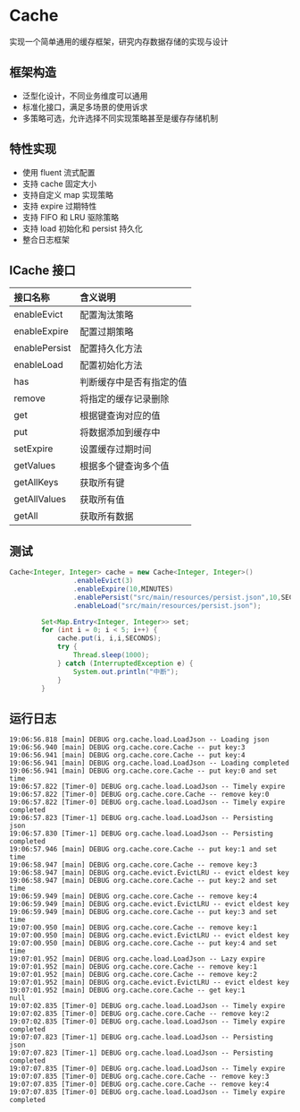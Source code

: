 # Cache
实现一个简单通用的缓存框架，研究内存数据存储的实现与设计
## 框架构造
- 泛型化设计，不同业务维度可以通用
- 标准化接口，满足多场景的使用诉求
- 多策略可选，允许选择不同实现策略甚至是缓存存储机制
## 特性实现
- 使用 fluent 流式配置
- 支持 cache 固定大小
- 支持自定义 map 实现策略
- 支持 expire 过期特性
- 支持 FIFO 和 LRU 驱除策略
- 支持 load 初始化和 persist 持久化
- 整合日志框架
## ICache 接口
| 接口名称 | 含义说明 |
|:---|:---|
| enableEvict | 配置淘汰策略 |
| enableExpire | 配置过期策略 |
| enablePersist | 配置持久化方法 |
| enableLoad | 配置初始化方法 |
| has | 判断缓存中是否有指定的值 |
| remove | 将指定的缓存记录删除 |
| get | 根据键查询对应的值 |
| put | 将数据添加到缓存中 |
| setExpire | 设置缓存过期时间 |
| getValues | 根据多个键查询多个值 |
| getAllKeys | 获取所有键 |
| getAllValues | 获取所有值 |
| getAll | 获取所有数据 |
## 测试
```java
Cache<Integer, Integer> cache = new Cache<Integer, Integer>()
                .enableEvict(3)
                .enableExpire(10,MINUTES)
                .enablePersist("src/main/resources/persist.json",10,SECONDS)
                .enableLoad("src/main/resources/persist.json");

        Set<Map.Entry<Integer, Integer>> set;
        for (int i = 0; i < 5; i++) {
            cache.put(i, i,i,SECONDS);
            try {
                Thread.sleep(1000);
            } catch (InterruptedException e) {
                System.out.println("中断");
            }
        }
```
## 运行日志
```
19:06:56.818 [main] DEBUG org.cache.load.LoadJson -- Loading json
19:06:56.940 [main] DEBUG org.cache.core.Cache -- put key:3
19:06:56.941 [main] DEBUG org.cache.core.Cache -- put key:4
19:06:56.941 [main] DEBUG org.cache.load.LoadJson -- Loading completed
19:06:56.941 [main] DEBUG org.cache.core.Cache -- put key:0 and set time
19:06:57.822 [Timer-0] DEBUG org.cache.load.LoadJson -- Timely expire
19:06:57.822 [Timer-0] DEBUG org.cache.core.Cache -- remove key:0
19:06:57.822 [Timer-0] DEBUG org.cache.load.LoadJson -- Timely expire completed
19:06:57.823 [Timer-1] DEBUG org.cache.load.LoadJson -- Persisting json
19:06:57.830 [Timer-1] DEBUG org.cache.load.LoadJson -- Persisting completed
19:06:57.946 [main] DEBUG org.cache.core.Cache -- put key:1 and set time
19:06:58.947 [main] DEBUG org.cache.core.Cache -- remove key:3
19:06:58.947 [main] DEBUG org.cache.evict.EvictLRU -- evict eldest key
19:06:58.947 [main] DEBUG org.cache.core.Cache -- put key:2 and set time
19:06:59.949 [main] DEBUG org.cache.core.Cache -- remove key:4
19:06:59.949 [main] DEBUG org.cache.evict.EvictLRU -- evict eldest key
19:06:59.949 [main] DEBUG org.cache.core.Cache -- put key:3 and set time
19:07:00.950 [main] DEBUG org.cache.core.Cache -- remove key:1
19:07:00.950 [main] DEBUG org.cache.evict.EvictLRU -- evict eldest key
19:07:00.950 [main] DEBUG org.cache.core.Cache -- put key:4 and set time
19:07:01.952 [main] DEBUG org.cache.load.LoadJson -- Lazy expire
19:07:01.952 [main] DEBUG org.cache.core.Cache -- remove key:1
19:07:01.952 [main] DEBUG org.cache.core.Cache -- remove key:2
19:07:01.952 [main] DEBUG org.cache.evict.EvictLRU -- evict eldest key
19:07:01.952 [main] DEBUG org.cache.core.Cache -- get key:1
null
19:07:02.835 [Timer-0] DEBUG org.cache.load.LoadJson -- Timely expire
19:07:02.835 [Timer-0] DEBUG org.cache.core.Cache -- remove key:2
19:07:02.835 [Timer-0] DEBUG org.cache.load.LoadJson -- Timely expire completed
19:07:07.823 [Timer-1] DEBUG org.cache.load.LoadJson -- Persisting json
19:07:07.823 [Timer-1] DEBUG org.cache.load.LoadJson -- Persisting completed
19:07:07.835 [Timer-0] DEBUG org.cache.load.LoadJson -- Timely expire
19:07:07.835 [Timer-0] DEBUG org.cache.core.Cache -- remove key:3
19:07:07.835 [Timer-0] DEBUG org.cache.core.Cache -- remove key:4
19:07:07.835 [Timer-0] DEBUG org.cache.load.LoadJson -- Timely expire completed
```

